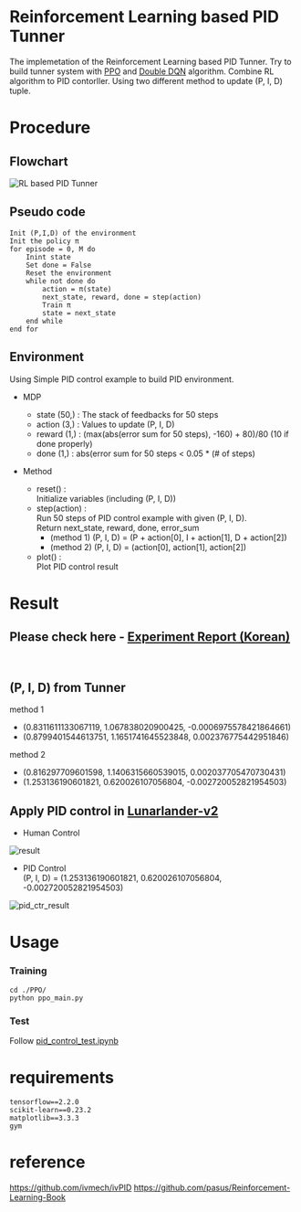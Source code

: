 # Reinforcement Learning based PID Tunner
The implemetation of the Reinforcement Learning based PID Tunner. Try to build tunner system with [PPO](https://arxiv.org/abs/1707.06347) and [Double DQN](https://arxiv.org/abs/1509.06461) algorithm. Combine RL algorithm to PID contorller. Using two different method to update (P, I, D) tuple.


# Procedure

## Flowchart
![RL based PID Tunner](https://user-images.githubusercontent.com/30210944/109543644-e6adbd00-7b09-11eb-8ff3-16863d9db2e7.png)

## Pseudo code
```
Init (P,I,D) of the environment
Init the policy π
for episode = 0, M do
	Inint state
	Set done = False
	Reset the environment
	while not done do
		action = π(state)
		next_state, reward, done = step(action)
		Train π
		state = next_state
	end while
end for
```

## Environment
Using Simple PID control example to build PID environment.
- MDP
    - state (50,) : The stack of feedbacks for 50 steps
    - action (3,) : Values to update (P, I, D) 
    - reward (1,) : (max(abs(error sum for 50 steps), -160) + 80)/80 (10 if done properly)
    - done (1,) : abs(error sum for 50 steps < 0.05 * (# of steps)

- Method
    - reset() : 
    <br>Initialize variables (including (P, I, D))
    - step(action) : 
    <br> Run 50 steps of PID control example with given (P, I, D).
    <br> Return next_state, reward, done, error_sum
        - (method 1) (P, I, D) = (P + action[0], I + action[1], D + action[2])
        - (method 2) (P, I, D) = (action[0], action[1], action[2])
    - plot() :
    <br>Plot PID control result

# Result
## Please check here - [Experiment Report (Korean)](https://www.notion.so/RL-based-PID-Tunner-add9501d8c8d422eba55101da27d9072)

<br>

## (P, I, D) from Tunner
method 1
- (0.8311611133067119, 1.067838020900425, -0.0006975578421864661)
- (0.8799401544613751, 1.1651741645523848, 0.002376775442951846)

method 2
- (0.816297709601598, 1.1406315660539015, 0.002037705470730431)
- (1.253136190601821, 0.620026107056804, -0.002720052821954503)

## Apply PID control in [Lunarlander-v2](https://gym.openai.com/envs/LunarLander-v2/)
- Human Control

![result](https://user-images.githubusercontent.com/30210944/109546631-d13a9200-7b0d-11eb-9202-d2d6cb590191.gif)

- PID Control <br> (P, I, D) = (1.253136190601821, 0.620026107056804, -0.002720052821954503)

![pid_ctr_result](https://user-images.githubusercontent.com/30210944/109546804-00e99a00-7b0e-11eb-84b0-f61d8cc3db40.gif)


# Usage
### Training
```
cd ./PPO/
python ppo_main.py
```
### Test
Follow [pid_control_test.ipynb](https://github.com/backgom2357/reinforcement-learning-based-PID-tunner/blob/master/pid_control_test.ipynb)

# requirements
```
tensorflow==2.2.0
scikit-learn==0.23.2
matplotlib==3.3.3
gym
```

# reference
https://github.com/ivmech/ivPID
https://github.com/pasus/Reinforcement-Learning-Book